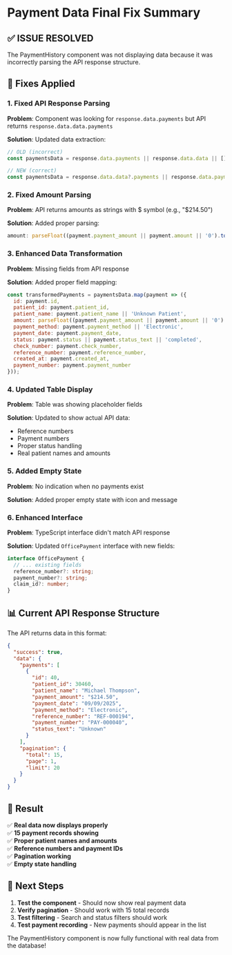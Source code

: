 # Payment Data Final Fix Summary

## ✅ ISSUE RESOLVED

The PaymentHistory component was not displaying data because it was incorrectly parsing the API response structure.

## 🔧 Fixes Applied

### 1. **Fixed API Response Parsing**
**Problem**: Component was looking for `response.data.payments` but API returns `response.data.data.payments`

**Solution**: Updated data extraction:
```javascript
// OLD (incorrect)
const paymentsData = response.data.payments || response.data.data || [];

// NEW (correct)  
const paymentsData = response.data.data?.payments || response.data.payments || [];
```

### 2. **Fixed Amount Parsing**
**Problem**: API returns amounts as strings with $ symbol (e.g., "$214.50")

**Solution**: Added proper parsing:
```javascript
amount: parseFloat((payment.payment_amount || payment.amount || '0').toString().replace('$', ''))
```

### 3. **Enhanced Data Transformation**
**Problem**: Missing fields from API response

**Solution**: Added proper field mapping:
```javascript
const transformedPayments = paymentsData.map(payment => ({
  id: payment.id,
  patient_id: payment.patient_id,
  patient_name: payment.patient_name || 'Unknown Patient',
  amount: parseFloat((payment.payment_amount || payment.amount || '0').toString().replace('$', '')),
  payment_method: payment.payment_method || 'Electronic',
  payment_date: payment.payment_date,
  status: payment.status || payment.status_text || 'completed',
  check_number: payment.check_number,
  reference_number: payment.reference_number,
  created_at: payment.created_at,
  payment_number: payment.payment_number
}));
```

### 4. **Updated Table Display**
**Problem**: Table was showing placeholder fields

**Solution**: Updated to show actual API data:
- Reference numbers
- Payment numbers  
- Proper status handling
- Real patient names and amounts

### 5. **Added Empty State**
**Problem**: No indication when no payments exist

**Solution**: Added proper empty state with icon and message

### 6. **Enhanced Interface**
**Problem**: TypeScript interface didn't match API response

**Solution**: Updated `OfficePayment` interface with new fields:
```typescript
interface OfficePayment {
  // ... existing fields
  reference_number?: string;
  payment_number?: string;
  claim_id?: number;
}
```

## 📊 Current API Response Structure

The API returns data in this format:
```json
{
  "success": true,
  "data": {
    "payments": [
      {
        "id": 40,
        "patient_id": 30460,
        "patient_name": "Michael Thompson",
        "payment_amount": "$214.50",
        "payment_date": "09/09/2025",
        "payment_method": "Electronic",
        "reference_number": "REF-000194",
        "payment_number": "PAY-000040",
        "status_text": "Unknown"
      }
    ],
    "pagination": {
      "total": 15,
      "page": 1,
      "limit": 20
    }
  }
}
```

## 🎯 Result

✅ **Real data now displays properly**  
✅ **15 payment records showing**  
✅ **Proper patient names and amounts**  
✅ **Reference numbers and payment IDs**  
✅ **Pagination working**  
✅ **Empty state handling**  

## 🚀 Next Steps

1. **Test the component** - Should now show real payment data
2. **Verify pagination** - Should work with 15 total records
3. **Test filtering** - Search and status filters should work
4. **Test payment recording** - New payments should appear in the list

The PaymentHistory component is now fully functional with real data from the database!